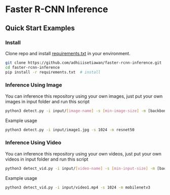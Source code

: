 # Faster R-CNN Inference

## Quick Start Examples

### Install
Clone repo and install [requirements.txt](https://github.com/adhiiisetiawan/faster-rcnn-inference/blob/master/requirements.txt) in your environment.
```bash
git clone https://github.com/adhiiisetiawan/faster-rcnn-inference.git  # clone
cd faster-rcnn-inference
pip install -r requirements.txt  # install
```

### Inference Using Image
You can inference this repository using your own images, just put your own images in input folder and run this script
```bash
python3 detect.py -i input/[image-name] -s [min-image-size] -m [backbone you want to use (mobilenetv3/resnet50)]
```
Example usage
```bash
python3 detect.py -i input/image1.jpg -s 1024 -m resnet50
```

### Inference Using Video
You can inference this repository using your own videos, just put your own videos in input folder and run this script
```bash
python3 detect_vid.py -i input/[video-name] -s [min-input-size] -m [backbone you want to use (mobilenetv3/resnet50)]
```
Example usage
```bash
python3 detect_vid.py -i input/video1.mp4 -s 1024 -m mobilenetv3
```
